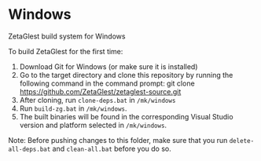 # Windows
ZetaGlest build system for Windows

To build ZetaGlest for the first time:

1. Download Git for Windows (or make sure it is installed)
2. Go to the target directory and clone this repository by running the following command in the command prompt: git clone https://github.com/ZetaGlest/zetaglest-source.git
3. After cloning, run `clone-deps.bat` in `/mk/windows`
4. Run `build-zg.bat` in `/mk/windows`.
5. The built binaries will be found in the corresponding Visual Studio version and platform selected in `/mk/windows`.

Note: Before pushing changes to this folder, make sure that you run `delete-all-deps.bat` and `clean-all.bat` before you do so.
